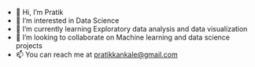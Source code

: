 - 👋 Hi, I’m Pratik
- 👀 I’m interested in Data Science
- 🌱 I’m currently learning Exploratory data analysis and data visualization
- 💞️ I’m looking to collaborate on Machine learning and data science projects
- 📫 You can reach me at pratikkankale@gmail.com


<!---
prk14/prk14 is a ✨ special ✨ repository because its `README.md` (this file) appears on your GitHub profile.
You can click the Preview link to take a look at your changes.
--->
